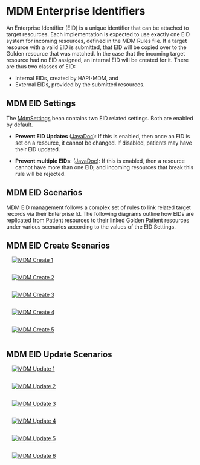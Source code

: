 # MDM Enterprise Identifiers

An Enterprise Identifier (EID) is a unique identifier that can be attached to target resources. Each implementation is expected to use exactly one EID system for incoming resources, defined in the MDM Rules file. If a target resource with a valid EID is submitted, that EID will be copied over to the Golden resource that was matched. In the case that the incoming target resource had no EID assigned, an internal EID will be created for it. There are thus two classes of EID:
 * Internal EIDs, created by HAPI-MDM, and 
 * External EIDs, provided by the submitted resources.

## MDM EID Settings

The [MdmSettings](/hapi-fhir/apidocs/hapi-fhir-server-mdm/ca/uhn/fhir/mdm/rules/config/MdmSettings.html) bean 
contains two EID related settings.  Both are enabled by default.

* **Prevent EID Updates** ([JavaDoc](/hapi-fhir/apidocs/hapi-fhir-server-mdm/ca/uhn/fhir/mdm/rules/config/MdmSettings.html#setPreventEidUpdates(boolean))): If this is enabled, then once an EID is set on a resource, it cannot be changed. If disabled, patients may have their EID updated.

* **Prevent multiple EIDs**: ([JavaDoc](/hapi-fhir/apidocs/hapi-fhir-server-mdm/ca/uhn/fhir/mdm/rules/config/MdmSettings.html#setPreventMultipleEids(boolean))): If this is enabled, then a resource cannot have more than one EID, and incoming resources that break this rule will be rejected.

## MDM EID Scenarios

MDM EID management follows a complex set of rules to link related target records via their Enterprise Id.  The following diagrams outline how EIDs are replicated from Patient resources to their linked Golden Patient resources under various scenarios according to the values of the EID Settings.

## MDM EID Create Scenarios

<a href="/hapi-fhir/docs/images/empi-create-1.svg"><img src="/hapi-fhir/docs/images/empi-create-1.svg" alt="MDM Create 1" style="margin-left: 15px; margin-bottom: 15px;" /></a>

<a href="/hapi-fhir/docs/images/empi-create-2.svg"><img src="/hapi-fhir/docs/images/empi-create-2.svg" alt="MDM Create 2" style="margin-left: 15px; margin-bottom: 15px;" /></a>

<a href="/hapi-fhir/docs/images/empi-create-3.svg"><img src="/hapi-fhir/docs/images/empi-create-3.svg" alt="MDM Create 3" style="margin-left: 15px; margin-bottom: 15px;" /></a>

<a href="/hapi-fhir/docs/images/empi-create-4.svg"><img src="/hapi-fhir/docs/images/empi-create-4.svg" alt="MDM Create 4" style="margin-left: 15px; margin-bottom: 15px;" /></a>

<a href="/hapi-fhir/docs/images/empi-create-5.svg"><img src="/hapi-fhir/docs/images/empi-create-5.svg" alt="MDM Create 5" style="margin-left: 15px; margin-bottom: 15px;" /></a>

## MDM EID Update Scenarios

<a href="/hapi-fhir/docs/images/empi-update-1.svg"><img src="/hapi-fhir/docs/images/empi-update-1.svg" alt="MDM Update 1" style="margin-left: 15px; margin-bottom: 15px;" /></a>

<a href="/hapi-fhir/docs/images/empi-update-2.svg"><img src="/hapi-fhir/docs/images/empi-update-2.svg" alt="MDM Update 2" style="margin-left: 15px; margin-bottom: 15px;" /></a>

<a href="/hapi-fhir/docs/images/empi-update-3.svg"><img src="/hapi-fhir/docs/images/empi-update-3.svg" alt="MDM Update 3" style="margin-left: 15px; margin-bottom: 15px;" /></a>

<a href="/hapi-fhir/docs/images/empi-update-4.svg"><img src="/hapi-fhir/docs/images/empi-update-4.svg" alt="MDM Update 4" style="margin-left: 15px; margin-bottom: 15px;" /></a>

<a href="/hapi-fhir/docs/images/empi-update-5.svg"><img src="/hapi-fhir/docs/images/empi-update-5.svg" alt="MDM Update 5" style="margin-left: 15px; margin-bottom: 15px;" /></a>

<a href="/hapi-fhir/docs/images/empi-update-6.svg"><img src="/hapi-fhir/docs/images/empi-update-6.svg" alt="MDM Update 6" style="margin-left: 15px; margin-bottom: 15px;" /></a>

